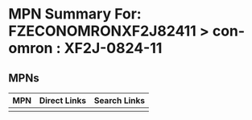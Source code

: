 



# MPN Summary For: FZECONOMRONXF2J82411 > con-omron : XF2J-0824-11

## MPNs
  

|MPN|Direct Links|Search Links|
| :--- | :--- | :--- |
||||
